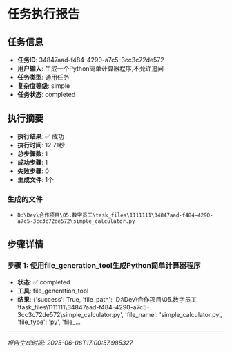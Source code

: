 # 任务执行报告

## 任务信息
- **任务ID**: 34847aad-f484-4290-a7c5-3cc3c72de572
- **用户输入**: 生成一个Python简单计算器程序,不允许追问
- **任务类型**: 通用任务
- **复杂度等级**: simple
- **任务状态**: completed

## 执行摘要
- **执行结果**: ✅ 成功
- **执行时间**: 12.71秒
- **总步骤数**: 1
- **成功步骤**: 1
- **失败步骤**: 0
- **生成文件**: 1个

### 生成的文件
- `D:\Dev\合作项目\05.数字员工\task_files\1111111\34847aad-f484-4290-a7c5-3cc3c72de572\simple_calculator.py`

## 步骤详情

### 步骤 1: 使用file_generation_tool生成Python简单计算器程序
- **状态**: ✅ completed
- **工具**: file_generation_tool
- **结果**: {'success': True, 'file_path': 'D:\\Dev\\合作项目\\05.数字员工\\task_files\\1111111\\34847aad-f484-4290-a7c5-3cc3c72de572\\simple_calculator.py', 'file_name': 'simple_calculator.py', 'file_type': 'py', 'file_...

---
*报告生成时间: 2025-06-06T17:00:57.985327*
